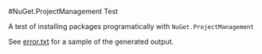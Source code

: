 #NuGet.ProjectManagement Test

A test of installing packages programatically with `NuGet.ProjectManagement`

See [error.txt](error.txt) for a sample of the generated output.

